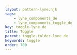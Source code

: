 ```yaml
---
layout: pattern-lyne.njk
tags: 
    - lyne_components_de
    - lyne_components_toggle_de
key: toggle-lyne_de
title: Toggle
parent: toggle-folder-lyne_de
keywords: toggle
order: 700
---
```

